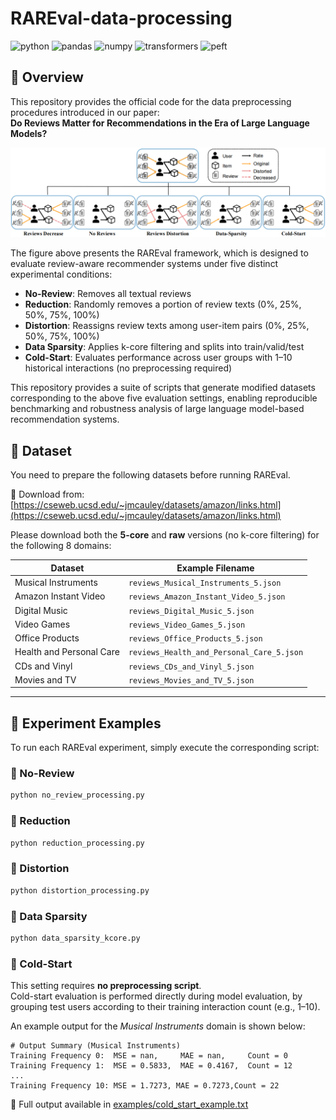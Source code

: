 # RAREval-data-processing
![python](https://img.shields.io/badge/python-%3E=3.8-blue)
![pandas](https://img.shields.io/badge/pandas-%3E=1.5-blue)
![numpy](https://img.shields.io/badge/numpy-%3E=1.23-blue)
![transformers](https://img.shields.io/badge/transformers-4.45.2-orange)
![peft](https://img.shields.io/badge/peft-0.12.0-green)
## 📘 Overview

This repository provides the official code for the data preprocessing procedures introduced in our paper:  
**Do Reviews Matter for Recommendations in the Era of Large Language Models?**

<p align="center">
  <img src="https://github.com/zhytk/RAREval-data-processing/blob/main/RAREval_framework.png?raw=true" alt="RAREval Framework" width="900"/>
</p>


The figure above presents the RAREval framework, which is designed to evaluate review-aware recommender systems under five distinct experimental conditions:

- **No-Review**: Removes all textual reviews  
- **Reduction**: Randomly removes a portion of review texts (0%, 25%, 50%, 75%, 100%)  
- **Distortion**: Reassigns review texts among user-item pairs (0%, 25%, 50%, 75%, 100%)  
- **Data Sparsity**: Applies k-core filtering and splits into train/valid/test  
- **Cold-Start**: Evaluates performance across user groups with 1–10 historical interactions (no preprocessing required)

This repository provides a suite of scripts that generate modified datasets corresponding to the above five evaluation settings, enabling reproducible benchmarking and robustness analysis of large language model-based recommendation systems.


## 📂 Dataset

You need to prepare the following datasets before running RAREval.

🔗 Download from: [https://cseweb.ucsd.edu/~jmcauley/datasets/amazon/links.html](https://cseweb.ucsd.edu/~jmcauley/datasets/amazon/links.html)  

Please download both the **5-core** and **raw** versions (no k-core filtering) for the following 8 domains:

| Dataset                  | Example Filename                          |
|--------------------------|--------------------------------------------|
| Musical Instruments      | `reviews_Musical_Instruments_5.json`      |
| Amazon Instant Video     | `reviews_Amazon_Instant_Video_5.json`     |
| Digital Music            | `reviews_Digital_Music_5.json`            |
| Video Games              | `reviews_Video_Games_5.json`              |
| Office Products          | `reviews_Office_Products_5.json`          |
| Health and Personal Care | `reviews_Health_and_Personal_Care_5.json` |
| CDs and Vinyl            | `reviews_CDs_and_Vinyl_5.json`            |
| Movies and TV            | `reviews_Movies_and_TV_5.json`            |

---

## 🔬 Experiment Examples

To run each RAREval experiment, simply execute the corresponding script:

### 📌 No-Review
```bash
python no_review_processing.py

```

### 📌 Reduction
```bash
python reduction_processing.py
```

### 📌 Distortion
```bash
python distortion_processing.py
```

### 📌 Data Sparsity
```bash
python data_sparsity_kcore.py
```
### 📌 Cold-Start

This setting requires **no preprocessing script**.  
Cold-start evaluation is performed directly during model evaluation, by grouping test users according to their training interaction count (e.g., 1–10).

An example output for the *Musical Instruments* domain is shown below:
```text
# Output Summary (Musical Instruments)
Training Frequency 0:  MSE = nan,     MAE = nan,     Count = 0
Training Frequency 1:  MSE = 0.5833,  MAE = 0.4167,  Count = 12
...
Training Frequency 10: MSE = 1.7273, MAE = 0.7273,Count = 22
```
📄 Full output available in [examples/cold_start_example.txt](examples/cold_start_example.txt)





